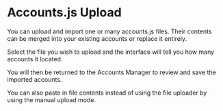 # Accounts.js Upload

You can upload and import one or many accounts.js files. Their contents can be merged into your existing accounts or replace it entirely.

Select the file you wish to upload and the interface will tell you how many accounts it located.

You will then be returned to the Accounts Manager to review and save the imported accounts.

You can also paste in file contents instead of using the file uploader by using the manual upload mode.
